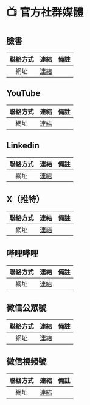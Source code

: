 # 📺 官方社群媒體

## 臉書
| 聯絡方式 | 連結 | 備註 |
| :---: | :---: | --- |
| 網址 | [連結](https://www.facebook.com/UIC.Edu.CN) |  |

## YouTube
| 聯絡方式 | 連結 | 備註 |
| :---: | :---: | --- |
| 網址 | [連結](https://www.youtube.com/channel/UCzXSahQu5QtJvhxtNyDBlwQ) |  |

## Linkedin
| 聯絡方式 | 連結 | 備註 |
| :---: | :---: | --- |
| 網址 | [連結](https://www.linkedin.com/company/bnu-hkbu-united-international-college) |  |

## X（推特）
| 聯絡方式 | 連結 | 備註 |
| :---: | :---: | --- |
| 網址 | [連結](https://x.com/bnbu_gba) |  |

## 哔哩哔哩
| 聯絡方式 | 連結 | 備註 |
| :---: | :---: | --- |
| 網址 | [連結](https://space.bilibili.com/3546610413865737) |  |

## 微信公眾號
| 聯絡方式 | 連結 | 備註 |
| :---: | :---: | --- |
| 網址 | [連結](https://weixin.qq.com/r/UnXh_RzEnkHhrVia9yBA) |  |

## 微信視頻號
| 聯絡方式 | 連結 | 備註 |
| :---: | :---: | --- |
| 網址 | [連結](https://weixin.qq.com/f/MLkDgrWUIbIfn6gk-iDbW6Y) |  |
